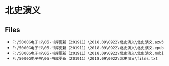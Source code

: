 # 北史演义

## Files

- `F:/5000G电子书\06-书库更新（201911）\2018.09\0922\北史演义\北史演义.azw3`
- `F:/5000G电子书\06-书库更新（201911）\2018.09\0922\北史演义\北史演义.epub`
- `F:/5000G电子书\06-书库更新（201911）\2018.09\0922\北史演义\北史演义.mobi`
- `F:/5000G电子书\06-书库更新（201911）\2018.09\0922\北史演义\files.txt`
